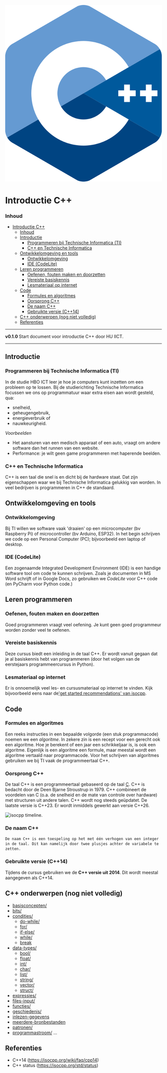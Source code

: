 ![logo](../c++/img/ISO_C++_Logo.svg) [](logo-id)

# Introductie C++[](title-id)

### Inhoud[](toc-id)

- [Introductie C++](#introductie-c)
    - [Inhoud](#inhoud)
  - [Introductie](#introductie)
    - [Programmeren bij Technische Informatica (TI)](#programmeren-bij-technische-informatica-ti)
    - [C++ en Technische Informatica](#c-en-technische-informatica)
  - [Ontwikkelomgeving en tools](#ontwikkelomgeving-en-tools)
    - [Ontwikkelomgeving](#ontwikkelomgeving)
    - [IDE (CodeLite)](#ide-codelite)
  - [Leren programmeren](#leren-programmeren)
    - [Oefenen, fouten maken en doorzetten](#oefenen-fouten-maken-en-doorzetten)
    - [Vereiste basiskennis](#vereiste-basiskennis)
    - [Lesmateriaal op internet](#lesmateriaal-op-internet)
  - [Code](#code)
    - [Formules en algoritmes](#formules-en-algoritmes)
    - [Oorsprong C++](#oorsprong-c)
    - [De naam C++](#de-naam-c)
    - [Gebruikte versie (C++14)](#gebruikte-versie-c14)
  - [C++ onderwerpen (nog niet volledig)](#c-onderwerpen-nog-niet-volledig)
  - [Referenties](#referenties)
---

**v0.1.0 [](version-id)** Start document voor introductie C++ door HU IICT[](author-id).

---

## Introductie

### Programmeren bij Technische Informatica (TI)
In de studie HBO ICT leer je hoe je computers kunt inzetten om een probleem op te lossen. 
Bij de studierichting Technische Informatica focussen we ons op programmatuur waar extra eisen aan wordt gesteld, qua:
- snelheid,
- geheugengebruik, 
- energieverbruik of 
- nauwkeurigheid.

*Voorbeelden*
- Het aansturen van een medisch apparaat of een auto, vraagt om andere software dan het runnen van een website.
- Performance: je wilt geen game programmeren met haperende beelden.

### C++ en Technische Informatica
C++ is een taal die snel is en dicht bij de hardware staat. Dat zijn eigenschappen waar we bij Technische Informatica gelukkig van worden. In veel bedrijven is programmeren in C++ de standaard.

## Ontwikkelomgeving en tools
### Ontwikkelomgeving
Bij TI willen we software vaak 'draaien' op een microcomputer (bv Raspberry Pi) of microcontroller (bv Arduino, ESP32). 
In het begin schrijven we code op een Personal Computer (PC); bijvoorbeeld een laptop of desktop.

### IDE (CodeLite)
Een zogenaamde Integrated Development Environment (IDE) is een handige software tool om code te kunnen schrijven. Zoals je documenten in MS Word schrijft of in Google Docs, zo gebruiken we *CodeLite* voor C++ code (en PyCharm voor Python code.)

## Leren programmeren
### Oefenen, fouten maken en doorzetten
Goed programmeren vraagt veel oefening. Je kunt geen goed programmeur worden zonder veel te oefenen.

### Vereiste basiskennis
Deze cursus biedt een inleiding in de taal C++. Er wordt vanuit gegaan dat je al basiskennis hebt van programmeren (door het volgen van de eerstejaars programmeercursus in Python).

### Lesmateriaal op internet
Er is onnoemelijk veel les- en cursusmateriaal op internet te vinden. Kijk bijvoorbeeld eens naar de['get started recommendations' van isocpp](https://isocpp.org/get-started).

## Code
### Formules en algoritmes
Een reeks instructies in een bepaalde volgorde (een stuk programmacode) noemen we een *algoritme*.  In zekere zin is een recept voor een gerecht ook een algoritme. Hoe je berekent of een jaar een schrikkeljaar is, is ook een algoritme. Eigenlijk is een algoritme een formule, maar meestal wordt een algoritme vertaald naar programmacode.
Voor het schrijven van algoritmes gebruiken we bij TI vaak de programmeertaal C++.

### Oorsprong C++
De taal C++ is een programmeertaal gebaseerd op de taal [C](http://csapp.cs.cmu.edu/3e/docs/chistory.html). C++ is bedacht door de Deen Bjarne Stroustrup in 1979. C++ combineert de voordelen van C (o.a. de snelheid en de mate van controle over hardware)  met structuren uit andere talen. C++ wordt nog steeds geüpdatet. De laatste versie is C++23. Er wordt inmiddels gewerkt aan versie C++26.

![isocpp timeline](https://isocpp.org/files/img/timeline-2022-07.png).

### De naam C++
    De naam C++ is een toespeling op het met één verhogen van een integer in de taal. Dit kan namelijk door twee plusjes achter de variabele te zetten.

### Gebruikte versie (C++14)
Tijdens de cursus gebruiken we de **C++ versie uit 2014**. Dit wordt meestal aangegeven als C++14.

## C++ onderwerpen (nog niet volledig)
* [basisconcepten/](../c++/basisconcepten/README.md)
* [bits/](../c++/bits/README.md)
* [condities/](../c++/condities/README.md)
  * [do-while/](../c++/condities/do-while/README.md)
  * [for/](../c++/condities/for/README.md)
  * [if-else/](../c++/condities/if-else/README.md)
  * [while/](../c++/condities/while/README.md)
  * [break](../c++/condities/break/README.md)
* [data-types/](../c++/data-types/README.md)
  * [bool/](../c++/data-types/bool/README.md)
  * [float/](../c++/data-types/float/README.md)
  * [int/](../c++/data-types/int/README.md)
  * [char/](../c++/data-types/char/README.md)
  * [list/](../c++/data-types/list/README.md)
  * [string/](../c++/data-types/string/README.md)
  * [vector/](../c++/data-types/vector/README.md)
  * [struct/](../c++/data-types/struct/README.md)
* [expressies/](../c++/expressies/README.md)
* [files-input/](../c++/files-input/README.md)
* [functies/](../c++/functies/README.md)
* [geschiedenis/](../c++/geschiedenis/README.md)
* [inlezen-gegevens](../c++/inlezen-gegevens/README.md)
* [meerdere-bronbestanden](../c++/meerdere-bronbestanden/README.md)
* [patronen/](../c++/patronen/README.md)
* [programmastroom/](../c++/programmastroom/README.md)
...


## Referenties
- C++14 (<https://isocpp.org/wiki/faq/cpp14>)
- C++ status (<https://isocpp.org/std/status>)